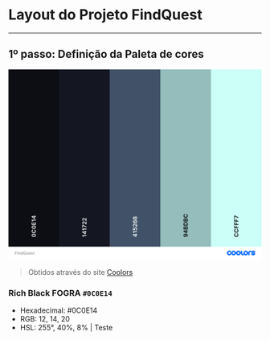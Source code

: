 # Layout do Projeto FindQuest

***

## 1º passo: Definição da Paleta de cores

![Paleta de cores do projeto FindQuest](src/assets/images/samples/FindQuest.png)

> Obtidos através do site [Coolors](https://coolors.co)

### Rich Black FOGRA `#0C0E14`
- Hexadecimal: #0C0E14
- RGB: 12, 14, 20
- HSL: 255°, 40%, 8% | Teste